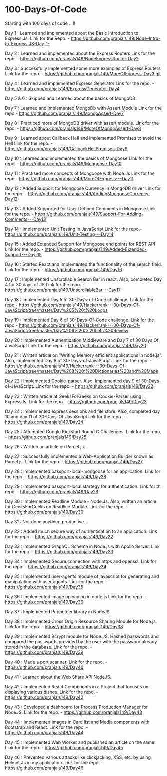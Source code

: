 # 100-Days-Of-Code
Starting with 100 days of code .. !!

Day 1 : Learned and implemented about the Basic Introduction to Express.Js.
        Link for the Repo. - https://github.com/pranjals149/Node-Intro-to-Express.JS-Day-1-
        
Day 2 : Learned and implemented about the Express Routers
        Link for the repo. - https://github.com/pranjals149/NodeExpressRouter-Day2
        
Day 3 : Successfully implemented some more examples of Express Routers
        Link for the repo. - https://github.com/pranjals149/MoreOfExpress-Day3.git
        
Day 4 : Learned and implemented Express Generator
        Link for the repo. - https://github.com/pranjals149/ExpressGenerator-Day4
        
Day 5 & 6 : Skipped and Learned about the basics of MongoDB.

Day 7 : Learned and implemented MongoDb with Assert Module
        Link for the repo - https://github.com/pranjals149/MongoAssert-Day7
        
Day 8 : Practiced more of MongoDB driver with assert module.
        Link for the repo. - https://github.com/pranjals149/MoreOfMongoAssert-Day8
        
Day 9 : Learned about Callback Hell and implemented Promises to avoid the Hell
        Link for the repo. - https://github.com/pranjals149/CallbackHellPromises-Day9
        
Day 10 : Learned and implemented the basics of Mongoose
        Link for the repo. - https://github.com/pranjals149/Mongoose-Day10
        
Day 11 : Practised more concepts of Mongoose with Node.Js
        Link for the repo.- https://github.com/pranjals149/MoreOfExpress---Day11
        
Day 12 : Added Support for Mongoose Currency in MongoDB driver
        Link for the repo. - https://github.com/pranjals149/AddingMongooseCurrency-Day12
        
Day 13 : Added Supported for User Defined Comments in Mongoose
        Link for the repo. - https://github.com/pranjals149/Support-For-Adding-Comments---Day13
        
Day 14 : Implemented Unit Testing in JavaScript
        Link for the repo.- https://github.com/pranjals149/Unit-Testing---Day14
        
Day 15 : Added Extended Support for Mongoose end points for REST API
        Link for the repo. - https://github.com/pranjals149/Added-Extended-Support---Day-15
        
Day 16 : Started React and implemented the functionality of the search field.
        Link for the repo. - https://github.com/pranjals149/Day16
        
Day 17 : Implemented Unscrollable Search Bar in react. Also, completed Day 4 for 30 days of JS
        Link for the repo. - https://github.com/pranjals149/UnscrollableBar---Day17
        
Day 18 : Implemented Day 5 of 30-Days-of-Code challenge.
        Link for the repo - https://github.com/pranjals149/Hackerrank---30-Days-Of-JavaScript/tree/master/Day%205%20:%20Loops
        
Day 19 : Implemented Day 6 of 30-Days-Of-Code challenge.
        Link for the repo - https://github.com/pranjals149/Hackerrank---30-Days-Of-JavaScript/tree/master/Day%206%20:%20Lets%20Review

Day 20 : Implemented Authentication Middleware and Day 7 of 30 Days Of JavaScript
        Link for the repo. - https://github.com/pranjals149/Day20
        
Day 21 : Written article on "Writing Memory efficient applications in node.js". Also, implemented Day 8 of 30-Days-of-JavaScript.
        Link for the repo. - https://github.com/pranjals149/Hackerrank---30-Days-Of-JavaScript/tree/master/Day%208%20:%20Dictionaries%20and%20Maps
        
Day 22 : Implemented Cookie-parser. Also, Implemented day 9 of 30-Days-of-JavaScript.
        Link for the repo. - https://github.com/pranjals149/Day22
        
Day 23 : Written article at GeeksForGeeks on Cookie-Parser using ExpressJs. 
        Link for the repo. - https://github.com/pranjals149/Day23
        
Day 24 : Implemented express sessions and file store. Also, completed day 10 and day 11 of 30-Days-Of-JavaScript
        link for the repo. - https://github.com/pranjals149/Day24
        
Day 25 : Attempted Google Kickstart Round C Challenges.
        Link for the repo. - https://github.com/pranjals149/Day25
        
Day 26 : Written an article on Parcel.js.

Day 27 : Successfully implemented a Web-Application Builder known as Parcel.js.
        Link for the repo. - https://github.com/pranjals149/Day27
    
Day 28 : Implemented passport-local-mongoose for an application.
        Link for the repo. - https://github.com/pranjals149/Day28
        
Day 29 : Implemented passport-local startegy for authentication.
        Link for th repo. - https://github.com/pranjals149/Day29
        
Day 30 : Implemented Readline Module - Node.Js. Also, written an article for GeeksForGeeks on Readline Module.
        Link for the repo. - https://github.com/pranjals149/Day30
        
Day 31 : Not done anything productive.

Day 32 : Added much secure way of authentication to an application.
        Link for the repo. - https://github.com/pranjals149/Day32
        
Day 33 : Implemented GraphQL Schema in Node.js with Apollo Server.
        Link for the repo. - https://github.com/pranjals149/Day33
        
Day 34 : Implemented Secure connection with https and openssl.
        Link for the repo. - https://github.com/pranjals149/Day34
        
Day 35 : Implemented user-agents module of javascript for generating and manipulating with user agents.
        Link for the repo. - https://github.com/pranjals149/Day35
        
Day 36 : Implemented image uploading in node.js
        Link for the repo. - https://github.com/pranjals149/Day36
        
Day 37 : Implemented Puppeteer library in NodeJS.

Day 38 : Implemented Cross Origin Resource Sharing Module for Node.js.
        Link for the repo. - https://github.com/pranjals149/Day38
        
Day 39 : Implemented Bcrypt module for Node.JS. Hashed passwords and compared the passwords provided by the user with the password already stored in the database.
        Link for the repo. - https://github.com/pranjals149/Day39
        
Day 40 : Made a port scanner.
        Link for the repo. - https://github.com/pranjals149/Day40
        
Day 41 : Learned about the Web Share API NodeJS.

Day 42 : Implemented React Components in a Project that focuses on displaying various dishes.
        Link for the repo. - https://github.com/pranjals149/Day42
        
Day 43 : Developed a dashboard for Process Production Manager for NodeJS.
        Link for the repo. - https://github.com/pranjals149/Day43
        
Day 44 : Implemented images in Card list and Media components with Bootstrap and React.
        Link for the repo. - https://github.com/pranjals149/Day44
        
Day 45 : Implemented Web Worker and published an article on the same.
        Link for the repo. - https://github.com/pranjals149/Day45
        
Day 46 : Prevented various attacks like clickjacking, XSS, etc. by using Helmet.Js in my application.
        Link for the repo. - https://github.com/pranjals149/Day46
